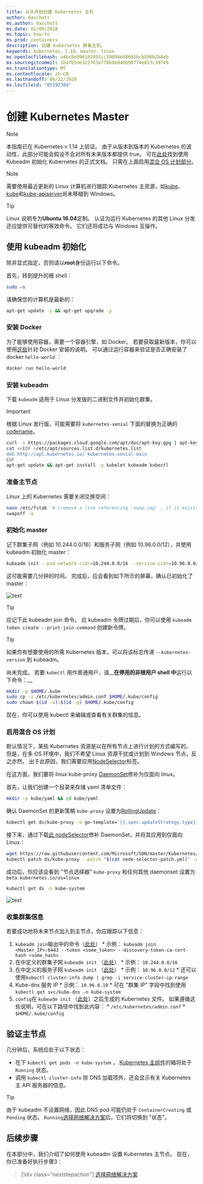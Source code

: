 ```yaml
---
title: 从头开始创建 Kubernetes 主机
author: daschott
ms.author: daschott
ms.date: 02/09/2018
ms.topic: how-to
ms.prod: containers
description: 创建 Kubernetes 群集主机。
keywords: kubernetes、1.14、master、linux
ms.openlocfilehash: a46c8e996162891cc596946d8601bcb590b2b8eb
ms.sourcegitcommit: 1bafb5de322763e7f8b0e840b96774e813c39749
ms.translationtype: MT
ms.contentlocale: zh-CN
ms.lasthandoff: 06/22/2020
ms.locfileid: "85192384"
---
```

# <a name="creating-a-kubernetes-master"></a>创建 Kubernetes Master #
> [!NOTE]
> 本指南已在 Kubernetes v 1.14 上验证。 由于从版本到版本的 Kubernetes 的波动性，此部分可能会假设不会对所有未来版本都提供 true。 可在[此处](https://kubernetes.io/docs/setup/independent/install-kubeadm/)找到使用 Kubeadm 初始化 Kubernetes 的正式文档。 只需在上面启用[混合 OS 计划部分](#enable-mixed-os-scheduling)。

> [!NOTE]
> 需要使用最近更新的 Linux 计算机进行跟踪;Kubernetes 主资源，如[kube](https://kubernetes.io/docs/concepts/services-networking/dns-pod-service/)、 [kube](https://kubernetes.io/docs/reference/command-line-tools-reference/kube-scheduler/)和[kube-apiserver](https://kubernetes.io/docs/reference/command-line-tools-reference/kube-apiserver/)尚未移植到 Windows。

> [!tip]
> Linux 说明专为**Ubuntu 16.04**定制。 认证为运行 Kubernetes 的其他 Linux 分发还应提供可替代的等效命令。 它们还将成功与 Windows 互操作。


## <a name="initialization-using-kubeadm"></a>使用 kubeadm 初始化 ##
除非显式指定，否则请以**root**身份运行以下命令。

首先，转到提升的根 shell：

```bash
sudo –s
```

请确保您的计算机是最新的：

```bash
apt-get update -y && apt-get upgrade -y
```

### <a name="install-docker"></a>安装 Docker ###
为了能够使用容器，需要一个容器引擎，如 Docker。 若要获取最新版本，你可以使用[这些](https://docs.docker.com/install/linux/docker-ce/ubuntu/)针对 Docker 安装的说明。 可以通过运行容器来验证是否正确安装了 docker `hello-world` ：

```bash
docker run hello-world
```

### <a name="install-kubeadm"></a>安装 kubeadm ###
下载 `kubeadm` 适用于 Linux 分发版的二进制文件并初始化群集。

> [!Important]
> 根据 Linux 发行版，可能需要将 `kubernetes-xenial` 下面的替换为正确的[codename](https://wiki.ubuntu.com/Releases)。

```bash
curl -s https://packages.cloud.google.com/apt/doc/apt-key.gpg | apt-key add -
cat <<EOF >/etc/apt/sources.list.d/kubernetes.list
deb http://apt.kubernetes.io/ kubernetes-xenial main
EOF
apt-get update && apt-get install -y kubelet kubeadm kubectl
```

### <a name="prepare-the-master-node"></a>准备主节点 ###
Linux 上的 Kubernetes 需要关闭交换空间：

```bash
nano /etc/fstab  # (remove a line referencing 'swap.img' , if it exists)
swapoff -a
```

### <a name="initialize-master"></a>初始化 master ###
记下群集子网（例如 10.244.0.0/16）和服务子网（例如 10.96.0.0/12），并使用 kubeadm 初始化 master：

```bash
kubeadm init --pod-network-cidr=10.244.0.0/16 --service-cidr=10.96.0.0/12
```

这可能需要几分钟的时间。 完成后，应会看到如下所示的屏幕，确认已初始化了 master：

![text](media/kubeadm-init.png)

> [!tip]
> 应记下此 kubeadm join 命令。 应 kubeadm 令牌过期后，你可以使用 `kubeadm token create --print-join-command` 创建新令牌。

> [!tip]
> 如果你有想要使用的所需 Kubernetes 版本，可以将该标志传递 `--kubernetes-version` 到 kubeadm。

尚未完成。 若要 `kubectl` 用作普通用户，请__**在停用的非根用户 shell 中**运行以下命令：__

```bash
mkdir -p $HOME/.kube
sudo cp -i /etc/kubernetes/admin.conf $HOME/.kube/config
sudo chown $(id -u):$(id -g) $HOME/.kube/config
```
现在，你可以使用 kubectl 来编辑或查看有关群集的信息。

### <a name="enable-mixed-os-scheduling"></a>启用混合 OS 计划 ###
默认情况下，某些 Kubernetes 资源是以在所有节点上进行计划的方式编写的。 但是，在多 OS 环境中，我们不希望 Linux 资源干扰或计划到 Windows 节点，反之亦然。 出于此原因，我们需要应用[NodeSelector](https://kubernetes.io/docs/concepts/configuration/assign-pod-node/#nodeselector)标签。

在这方面，我们要将 linux kube-proxy [DaemonSet](https://kubernetes.io/docs/concepts/workloads/controllers/daemonset/)修补为仅面向 linux。

首先，让我们创建一个目录来存储 yaml 清单文件：
```bash
mkdir -p kube/yaml && cd kube/yaml
```

确认 DaemonSet 的更新策略 `kube-proxy` 设置为[RollingUpdate](https://kubernetes.io/docs/tasks/manage-daemon/update-daemon-set/)：

```bash
kubectl get ds/kube-proxy -o go-template='{{.spec.updateStrategy.type}}{{"\n"}}' --namespace=kube-system
```

接下来，通过下载[此 nodeSelector](https://github.com/Microsoft/SDN/tree/master/Kubernetes/flannel/l2bridge/manifests/node-selector-patch.yml)修补 DaemonSet，并将其应用到仅面向 Linux：

```bash
wget https://raw.githubusercontent.com/Microsoft/SDN/master/Kubernetes/flannel/l2bridge/manifests/node-selector-patch.yml
kubectl patch ds/kube-proxy --patch "$(cat node-selector-patch.yml)" -n=kube-system
```

成功后，你应该会看到 "节点选择器" `kube-proxy` 和任何其他 daemonset 设置为`beta.kubernetes.io/os=linux`

```bash
kubectl get ds -n kube-system
```

![text](media/kube-proxy-ds.png)

### <a name="collect-cluster-information"></a>收集群集信息 ###
若要成功地将未来节点加入到主节点，你应跟踪以下信息：
  1. `kubeadm join`输出中的命令（[此处](#initialize-master)）
    * 示例： `kubeadm join <Master_IP>:6443 --token <some_token> --discovery-token-ca-cert-hash <some_hash>`
  2. 在中定义的群集子网 `kubeadm init` （[此处](#initialize-master)）
    * 示例： `10.244.0.0/16`
  3. 在中定义的服务子网 `kubeadm init` （[此处](#initialize-master)）
    * 示例： `10.96.0.0/12`
    * 还可以使用`kubectl cluster-info dump | grep -i service-cluster-ip-range`
  4. Kube-dns 服务 IP
    * 示例： `10.96.0.10`
    * 可在 "群集 IP" 字段中找到使用`kubectl get svc/kube-dns -n kube-system`
  5. `config`在 `kubeadm init` （[此处](#initialize-master)）之后生成的 Kubernetes 文件。 如果遵循这些说明，可在以下路径中找到此内容：
    * `/etc/kubernetes/admin.conf`
    * `$HOME/.kube/config`

## <a name="verifying-the-master"></a>验证主节点 ##
几分钟后，系统应处于以下状态：

  - 在下 `kubectl get pods -n kube-system` ， [Kubernetes 主组件](https://kubernetes.io/docs/concepts/overview/components/#master-components)的箱将处于 `Running` 状态。
  - 调用 `kubectl cluster-info` 除 DNS 加载项外，还会显示有关 Kubernetes 主 API 服务器的信息。

> [!tip]
> 由于 kubeadm 不设置网络，因此 DNS pod 可能仍处于 `ContainerCreating` 或 `Pending` 状态。 `Running`[选择网络解决方案](./network-topologies.md)后，它们将切换到 "状态"。

## <a name="next-steps"></a>后续步骤 ##
在本部分中，我们介绍了如何使用 kubeadm 设置 Kubernetes 主节点。 现在，你已准备好执行步骤3：

> [!div class="nextstepaction"]
> [选择网络解决方案](./network-topologies.md)